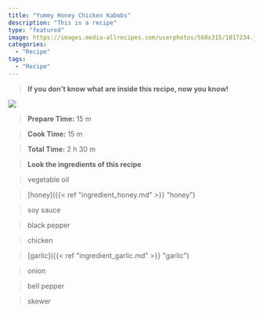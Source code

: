 ```yaml
---
title: "Yummy Honey Chicken Kabobs"
description: "This is a recipe"
type: "featured"
image: https://images.media-allrecipes.com/userphotos/560x315/1017234.jpg
categories: 
  - "Recipe"
tags: 
  - "Recipe"
---
```



>**If you don't know what are inside this recipe, now you know!**

![](../images/Recipes-Banner.jpg)
> **Prepare Time:** 15 m


> **Cook Time:** 15 m


> **Total Time:** 2 h 30 m

> **Look the ingredients of this recipe**

> vegetable oil

> [honey]({{< ref "ingredient_honey.md" >}} "honey")

> soy sauce

> black pepper

> chicken

> [garlic]({{< ref "ingredient_garlic.md" >}} "garlic")

> onion

> bell pepper

> skewer

